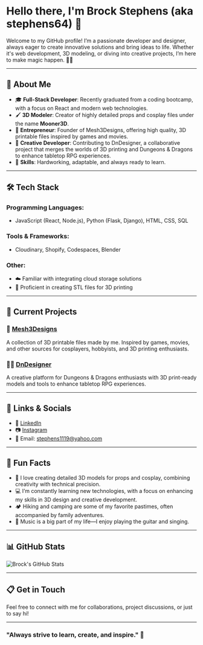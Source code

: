 # Hello there, I'm Brock Stephens (aka stephens64) 👋

Welcome to my GitHub profile! I’m a passionate developer and designer, always eager to create innovative solutions and bring ideas to life. Whether it's web development, 3D modeling, or diving into creative projects, I’m here to make magic happen. 🎩✨

---

## 🚀 About Me
- 🎓 **Full-Stack Developer**: Recently graduated from a coding bootcamp, with a focus on React and modern web technologies.
- 🖌️ **3D Modeler**: Creator of highly detailed props and cosplay files under the name **Mooner3D**.
- 🔗 **Entrepreneur**: Founder of Mesh3Designs, offering high quality, 3D printable files inspired by games and movies.
- 🎲 **Creative Developer**: Contributing to DnDesigner, a collaborative project that merges the worlds of 3D printing and Dungeons & Dragons to enhance tabletop RPG experiences.
- 🌟 **Skills**: Hardworking, adaptable, and always ready to learn.

---

## 🛠️ Tech Stack
### Programming Languages:
- JavaScript (React, Node.js), Python (Flask, Django), HTML, CSS, SQL

### Tools & Frameworks:
- Cloudinary, Shopify, Codespaces, Blender

### Other:
- ☁️ Familiar with integrating cloud storage solutions
- 🎨 Proficient in creating STL files for 3D printing

---

## 🌟 Current Projects
### 🎨 [Mesh3Designs](https://mesh3designs.shop/)
A collection of 3D printable files made by me. Inspired by games, movies, and other sources for cosplayers, hobbyists, and 3D printing enthusiasts.

### 🧙‍♂️ [DnDesigner](https://github.com/4GeeksAcademy/Brayan2JZ-DnDesigners-Final-Project)
A creative platform for Dungeons & Dragons enthusiasts with 3D print-ready models and tools to enhance tabletop RPG experiences.

---

## 🔗 Links & Socials
- 💼 [LinkedIn](www.linkedin.com/in/stephens64)
- 📷 [Instagram](https://instagram.com/mooner3d)
- 📧 Email: stephens1119@yahoo.com

---

## 🌟 Fun Facts
- 🎨 I love creating detailed 3D models for props and cosplay, combining creativity with technical precision.
- 💻 I’m constantly learning new technologies, with a focus on enhancing my skills in 3D design and creative development.
- 🏕️ Hiking and camping are some of my favorite pastimes, often accompanied by family adventures.
- 🎸 Music is a big part of my life—I enjoy playing the guitar and singing.

---

## 📊 GitHub Stats
![Brock's GitHub Stats](https://github-readme-stats.vercel.app/api?username=stephens64&show_icons=true&theme=radical)

---

## 📋 Get in Touch
Feel free to connect with me for collaborations, project discussions, or just to say hi!

---

### "Always strive to learn, create, and inspire." 🌌
